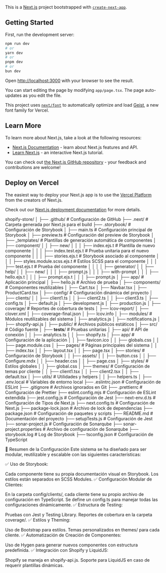 This is a [Next.js](https://nextjs.org) project bootstrapped with [`create-next-app`](https://nextjs.org/docs/app/api-reference/cli/create-next-app).

## Getting Started

First, run the development server:

```bash
npm run dev
# or
yarn dev
# or
pnpm dev
# or
bun dev
```

Open [http://localhost:3000](http://localhost:3000) with your browser to see the result.

You can start editing the page by modifying `app/page.tsx`. The page auto-updates as you edit the file.

This project uses [`next/font`](https://nextjs.org/docs/app/building-your-application/optimizing/fonts) to automatically optimize and load [Geist](https://vercel.com/font), a new font family for Vercel.

## Learn More

To learn more about Next.js, take a look at the following resources:

- [Next.js Documentation](https://nextjs.org/docs) - learn about Next.js features and API.
- [Learn Next.js](https://nextjs.org/learn) - an interactive Next.js tutorial.

You can check out [the Next.js GitHub repository](https://github.com/vercel/next.js) - your feedback and contributions are welcome!

## Deploy on Vercel

The easiest way to deploy your Next.js app is to use the [Vercel Platform](https://vercel.com/new?utm_medium=default-template&filter=next.js&utm_source=create-next-app&utm_campaign=create-next-app-readme) from the creators of Next.js.

Check out our [Next.js deployment documentation](https://nextjs.org/docs/app/building-your-application/deploying) for more details.

shopify-store/
│
├── .github/                      # Configuración de GitHub
├── .next/                        # Carpeta generada por Next.js para el build
├── .storybook/                   # Configuración de Storybook
│   ├── main.ts                   # Configuración principal de Storybook
│   ├── preview.ts                 # Configuración del preview de Storybook
│
├── _templates/                    # Plantillas de generación automática de componentes
│   ├── component/
│   │   ├── new/
│   │   │   ├── index.ejs.t        # Plantilla de nuevo componente
│   │   │   ├── index.test.ejs.t   # Prueba unitaria para el nuevo componente
│   │   │   ├── stories.ejs.t      # Storybook asociado al componente
│   │   │   ├── styles.module.scss.ejs.t  # Estilos SCSS para el componente
│   │   │   ├── test.ejs.t         # Prueba del componente
│   │   │
│   ├── generator/
│   │   ├── help/
│   │   ├── new/
│   │   │   ├── prompt.js
│   │   │   ├── with-prompt
│   │   │   ├── hello.ejs.t
│   │   │   ├── prompt.ejs.t
│   │   │   ├── prompt.js
│
├── app/                           # Aplicación principal
│   ├── hello.js                   # Archivo de prueba
│
├── components/                     # Componentes reutilizables
│   ├── Cart.tsx
│   ├── Navbar.tsx
│   ├── ProductCard.tsx
│
├── config/                         # Configuración dinámica del proyecto
│   ├── clients/
│   │   ├── client1.ts
│   │   ├── client2.ts
│   │   ├── client3.ts
│   ├── config.ts
│   ├── default.js
│   ├── development.js
│   ├── production.js
│
├── coverage/                        # Reportes de cobertura de tests
│   ├── lcov-report/
│   ├── clover.xml
│   ├── coverage-final.json
│   ├── lcov.info
│
├── modules/                         # Módulos reutilizables del sistema
│   ├── analytics.js
│   ├── notifications.js
│   ├── shopify-api.js
│
├── public/                          # Archivos públicos estáticos
│
├── src/                             # Código fuente
│   ├── __tests__/                   # Pruebas unitarias
│   ├── api/                         # API de conexión
│   │   ├── analytics.ts
│   │   ├── shopify.ts
│   ├── app/                         # Configuración de la aplicación
│   │   ├── favicon.ico
│   │   ├── globals.css
│   │   ├── page.module.css
│   ├── pages/                       # Páginas principales del sistema
│   │   ├── index.tsx
│   │   ├── layout.tsx
│   │   ├── page.tsx
│   ├── stories/                     # Configuración de Storybook
│   │   ├── assets/
│   │   ├── button.css
│   │   ├── Configure.mdx
│   │   ├── header.css
│   │   ├── page.css
│   ├── styles/                      # Estilos globales
│   │   ├── global.css
│   ├── themes/                      # Configuración de temas por cliente
│   │   ├── client1.tsx
│   │   ├── client2.tsx
│   │   ├── default.tsx
│   ├── utils/                       # Utilidades y helpers
│   │   ├── helpers.ts
│
├── .env.local                       # Variables de entorno local
├── .eslintrc.json                    # Configuración de ESLint
├── .gitignore                        # Archivos ignorados en Git
├── .prettierrc                       # Configuración de Prettier
├── eslint.config.mjs                 # Configuración de ESLint extendida
├── jest.config.js                    # Configuración de Jest
├── next-env.d.ts                     # Configuración de Tipos de Next.js
├── next.config.ts                     # Configuración de Next.js
├── package-lock.json                  # Archivo de lock de dependencias
├── package.json                        # Configuración de paquetes y scripts
├── README.md                           # Documentación del proyecto
├── setupTests.js                        # Configuración de Jest
├── sonar-project.js                     # Configuración de Sonarqube
├── sonar-project.properties             # Archivo de configuración de Sonarqube
├── storybook.log                        # Log de Storybook
├── tsconfig.json                         # Configuración de TypeScript


📌 Resumen de la Configuración
Este sistema se ha diseñado para ser modular, reutilizable y escalable con las siguientes características:

✅ Uso de Storybook:

Cada componente tiene su propia documentación visual en Storybook.
Los estilos están separados en SCSS Modules.
✅ Configuración Modular de Clientes:

En la carpeta config/clients/, cada cliente tiene su propio archivo de configuración en TypeScript.
Se define un config.ts para manejar todas las configuraciones dinámicamente.
✅ Estructura de Testing:

Pruebas con Jest y Testing Library.
Reportes de cobertura en la carpeta coverage/.
✅ Estilos y Theming:

Uso de Bootstrap para estilos.
Temas personalizados en themes/ para cada cliente.
✅ Automatización de Creación de Componentes:

Uso de Hygen para generar nuevos componentes con estructura predefinida.
✅ Integración con Shopify y LiquidJS:

Shopify se maneja en shopify-api.js.
Soporte para LiquidJS en caso de requerir plantillas dinámicas.
